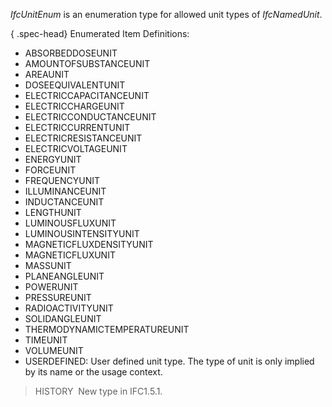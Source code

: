 _IfcUnitEnum_ is an enumeration type for allowed unit types of _IfcNamedUnit_.

{ .spec-head}
Enumerated Item Definitions:

* ABSORBEDDOSEUNIT
* AMOUNTOFSUBSTANCEUNIT
* AREAUNIT
* DOSEEQUIVALENTUNIT
* ELECTRICCAPACITANCEUNIT
* ELECTRICCHARGEUNIT
* ELECTRICCONDUCTANCEUNIT
* ELECTRICCURRENTUNIT
* ELECTRICRESISTANCEUNIT
* ELECTRICVOLTAGEUNIT
* ENERGYUNIT
* FORCEUNIT
* FREQUENCYUNIT
* ILLUMINANCEUNIT
* INDUCTANCEUNIT
* LENGTHUNIT
* LUMINOUSFLUXUNIT
* LUMINOUSINTENSITYUNIT
* MAGNETICFLUXDENSITYUNIT
* MAGNETICFLUXUNIT
* MASSUNIT
* PLANEANGLEUNIT
* POWERUNIT
* PRESSUREUNIT
* RADIOACTIVITYUNIT
* SOLIDANGLEUNIT
* THERMODYNAMICTEMPERATUREUNIT
* TIMEUNIT
* VOLUMEUNIT
* USERDEFINED: User defined unit type. The type of unit is only implied by its name or the usage context.

> HISTORY&nbsp; New type in IFC1.5.1.